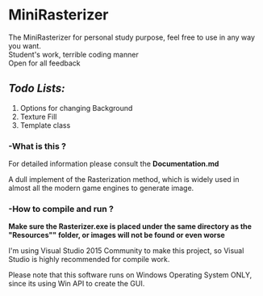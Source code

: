 # MiniRasterizer
The MiniRasterizer for personal study purpose, feel free to use in any way you want.  
Student's work, terrible coding manner  
Open for all feedback  

## _Todo Lists:_
1. Options for changing Background 
2. Texture Fill
3. Template class


### -What is this ?

For detailed information please consult the __Documentation.md__

A dull implement of the Rasterization method, which is widely used in almost all the modern game engines to generate image.

### -How to compile and run ?  
__Make sure the Rasterizer.exe is placed under the same directory as the "Resources"" folder, or images will not be found or even worse__  

I'm using Visual Studio 2015 Community to make this project, so Visual Studio is highly recommended for compile work.  

Please note that this software runs on Windows Operating System ONLY, since its using Win API to create the GUI.
